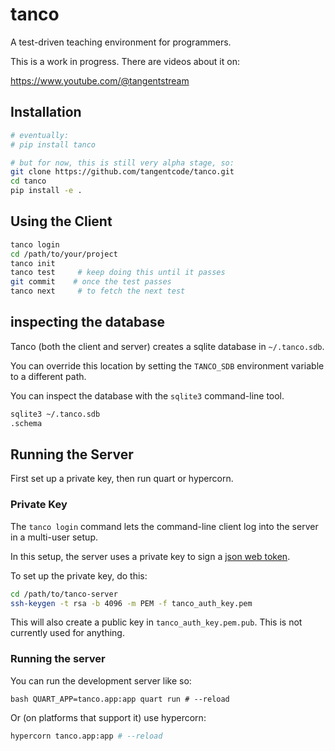 # tanco

A test-driven teaching environment for programmers.


This is a work in progress. There are videos about it on:

https://www.youtube.com/@tangentstream

## Installation

```bash
# eventually:
# pip install tanco

# but for now, this is still very alpha stage, so:
git clone https://github.com/tangentcode/tanco.git
cd tanco
pip install -e .
```


## Using the Client

```bash
tanco login
cd /path/to/your/project
tanco init
tanco test     # keep doing this until it passes
git commit    # once the test passes
tanco next     # to fetch the next test
```

## inspecting the database

Tanco (both the client and server) creates a sqlite database in `~/.tanco.sdb`.

You can override this location by setting the `TANCO_SDB` environment
variable to a different path.

You can inspect the database with the `sqlite3` command-line tool.

```bash
sqlite3 ~/.tanco.sdb
.schema
```


## Running the Server

First set up a private key, then run quart or hypercorn.

### Private Key

The `tanco login` command lets the command-line client
log into the server in a multi-user setup.

In this setup, the server uses a private key to sign
a [json web token](https://jwt.io/).

To set up the private key, do this:

```bash
cd /path/to/tanco-server
ssh-keygen -t rsa -b 4096 -m PEM -f tanco_auth_key.pem
```

This will also create a public key in `tanco_auth_key.pem.pub`.
This is not currently used for anything.

### Running the server

You can run the development server like so:

``bash
QUART_APP=tanco.app:app quart run # --reload
``

Or (on platforms that support it) use hypercorn:

```bash
hypercorn tanco.app:app # --reload 
```
